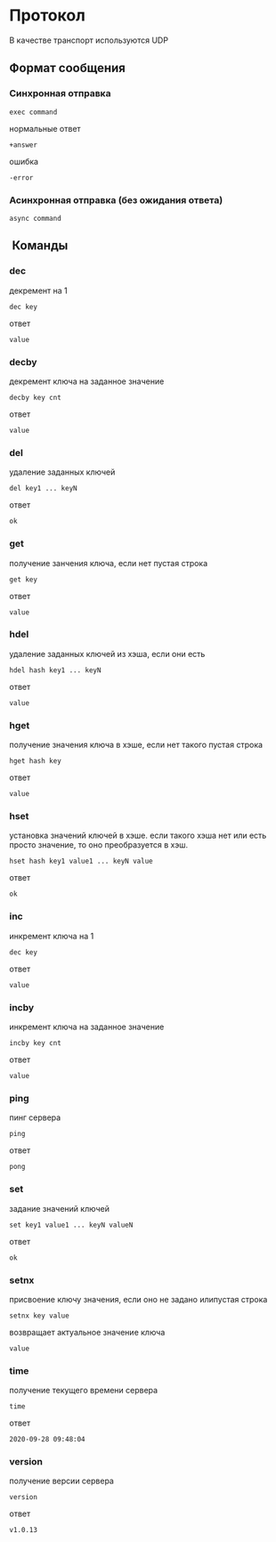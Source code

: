# Протокол

В качестве транспорт используются UDP

## Формат сообщения

### Синхронная отправка

```
exec command
```

нормальные ответ

```
+answer
```

ошибка

```
-error
```

### Асинхронная отправка (без ожидания ответа)

```
async command
```

##  Команды

### dec

декремент на 1

```
dec key
```

ответ

```
value
```

### decby

декремент ключа на заданное значение

```
decby key cnt
```

ответ

```
value
```

### del

удаление заданных ключей

```
del key1 ... keyN
```

ответ

```
ok
```

### get

получение занчения ключа, если нет пустая строка

```
get key
```

ответ

```
value
```

### hdel

удаление заданных ключей из хэша, если они есть

```
hdel hash key1 ... keyN
```

ответ

```
value
```

### hget

получение значения ключа в хэше, если нет такого пустая строка

```
hget hash key
```

ответ

```
value
```

### hset

установка значений ключей в хэше. если такого хэша нет или есть просто значение, то оно преобразуется в хэш.

```
hset hash key1 value1 ... keyN value
```

ответ

```
ok
```

### inc

инкремент ключа на 1

```
dec key
```

ответ

```
value
```

### incby

инкремент ключа на заданное значение

```
incby key cnt
```

ответ

```
value
```

### ping

пинг сервера

```
ping
```

ответ

```
pong
```

### set

задание значений ключей

```
set key1 value1 ... keyN valueN
```

ответ

```
ok
```

### setnx

присвоение ключу значения, если оно не задано илипустая строка

```
setnx key value
```

возвращает актуальное значение ключа

```
value
```

### time

получение текущего времени сервера

```
time
```

ответ

```
2020-09-28 09:48:04
```

### version

получение версии сервера

```
version
```

ответ

```
v1.0.13
```
